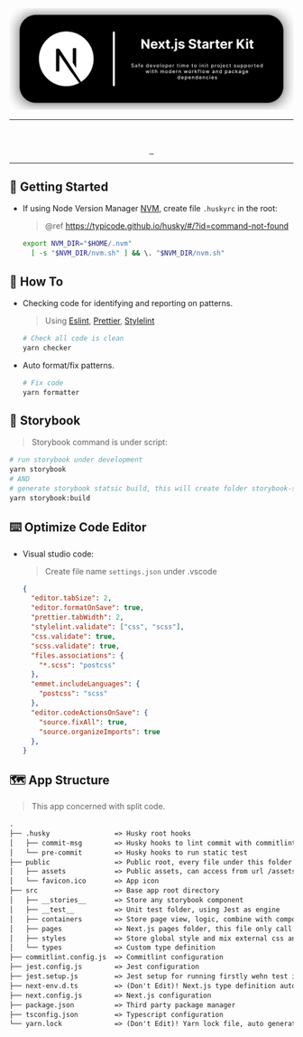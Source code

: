 <p align="center">
  <img src="https://github.com/risqir57/next-starter-kit/blob/main/public/assets/svg/logos.svg" />
</p>

---
<br />
<p align="center">
  <a aria-label="Version" href="https://github.com/risqir57/next-starter-kit/releases">
    <img alt="" src="https://img.shields.io/github/package-json/v/risqir57/next-starter-kit.svg?style=for-the-badge&labelColor=000000" />
  </a>
  <a aria-label="License" href="https://github.com/risqir57/next-starter-kit/blob/main/LICENSE">
    <img alt="" src="https://img.shields.io/github/license/risqir57/next-starter-kit.svg?style=for-the-badge&labelColor=000000" />
  </a>
  <a aria-label="Join discord server" href="https://discord.gg/49gEt3Z4">
    <img alt="" src="https://img.shields.io/badge/Join%20discord%20server-5865F2.svg?style=for-the-badge&logo=Discord&labelColor=000000&logoWidth=20" />
  </a>
</p>

---

## 🏁 Getting Started
- If using Node Version Manager [NVM](https://github.com/nvm-sh/nvm), create file `.huskyrc` in the root:
    > @ref https://typicode.github.io/husky/#/?id=command-not-found

    ```sh
    export NVM_DIR="$HOME/.nvm"
      [ -s "$NVM_DIR/nvm.sh" ] && \. "$NVM_DIR/nvm.sh"
    ```

## 🤔 How To
- Checking code for identifying and reporting on patterns.
    > Using [Eslint](https://eslint.org/), [Prettier](https://prettier.io/), [Stylelint](https://stylelint.io/)

    ```sh
    # Check all code is clean
    yarn checker
    ```

- Auto format/fix patterns.

    ```sh
    # Fix code
    yarn formatter
    ```

## 📗 Storybook
  > Storybook command is under script:

  ```sh
  # run storybook under development
  yarn storybook
  # AND
  # generate storybook statsic build, this will create folder storybook-static
  yarn storybook:build
  ```

## ⌨️ Optimize Code Editor
  - Visual studio code:
  
    > Create file name `settings.json` under .vscode
    ```json
    {
      "editor.tabSize": 2,
      "editor.formatOnSave": true,
      "prettier.tabWidth": 2,
      "stylelint.validate": ["css", "scss"],
      "css.validate": true,
      "scss.validate": true,
      "files.associations": {
        "*.scss": "postcss"
      },
      "emmet.includeLanguages": {
        "postcss": "scss"
      },
      "editor.codeActionsOnSave": {
        "source.fixAll": true,
        "source.organizeImports": true
      },
    }
    ```

## 🗺 App Structure
> This app concerned with split code.

```txt
.
├── .husky                => Husky root hooks
│   ├── commit-msg        => Husky hooks to lint commit with commitlint
│   └── pre-commit        => Husky hooks to run static test
├── public                => Public root, every file under this folder can access from web root
│   ├── assets            => Public assets, can access from url /assets
│   └── favicon.ico       => App icon
├── src                   => Base app root directory
│   ├── __stories__       => Store any storybook component
│   ├── __test__          => Unit test folder, using Jest as engine
│   ├── containers        => Store page view, logic, combine with component, HOC, and Layout
│   ├── pages             => Next.js pages folder, this file only call view from container folder, data SSG fetching
│   ├── styles            => Store global style and mix external css and font family
│   └── types             => Custom type definition
├── commitlint.config.js  => Commitlint configuration
├── jest.config.js        => Jest configuration
├── jest.setup.js         => Jest setup for running firstly wehn test is running using jest
├── next-env.d.ts         => (Don't Edit)! Next.js type definition auto genearted every app running
├── next.config.js        => Next.js configuration
├── package.json          => Third party package manager
├── tsconfig.json         => Typescript configuration
└── yarn.lock             => (Don't Edit)! Yarn lock file, auto generated
```
